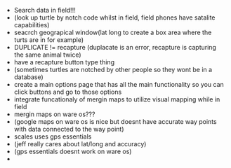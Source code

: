 
+ Search data in field!!!
+ (look up turtle by notch code whilst in field, field phones have satalite capabilities)
+ seacrch geograpical window(lat long to create  a box area where the turts are in for example)
+ DUPLICATE != recapture (duplacate is an error, recapture is capturing the same animal twice)
+ have a recapture button type thing
+ (sometimes turtles are notched by other people so they wont be in a database)
+ create a main options page that has all the main functionality so you can click buttons and go to those options
+ integrate funcationaly of mergin maps to utilize visual mapping while in field
+ mergin maps on ware os???
+ (google maps on ware os is nice but doesnt have accurate way points with data connected to the way point)
+ scales uses gps essentials
+ (jeff really cares about lat/long and accuracy)
+ (gps essentials doesnt work on ware os)
+ 